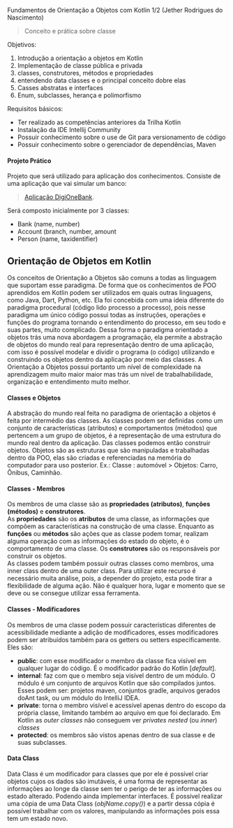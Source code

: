 Fundamentos de Orientação a Objetos com Kotlin 1/2 (Jether Rodrigues do Nascimento)

> Conceito e prática sobre classe

Objetivos:
1. Introdução a orientação a objetos em Kotlin
2. Implementação de classe pública e privada
3. classes, construtores, métodos e propriedades
4. entendendo data classes e o principal conceito dobre elas
5. Casses abstratas e interfaces
6. Enum, subclasses, herança e polimorfismo

Requisitos básicos:
- Ter realizado as competências anteriores da Trilha Kotlin
- Instalação da IDE Intellij Community
- Possuir conhecimento sobre o use de Git para versionamento de código
- Possuir conhecimento sobre o gerenciador de dependências, Maven

#### Projeto Prático
Projeto que será utilizado para aplicação dos conhecimentos. Consiste de uma aplicação que vai simular um banco:

>  [Aplicação DigiOneBank](/digitalinnovation).    

Será composto inicialmente por 3 classes:
  - Bank (name, number)
  - Account (branch, number, amount
  - Person (name, taxidentifier)

## Orientação de Objetos em Kotlin
Os conceitos de Orientação a Objetos são comuns a todas as linguagem que suportam esse paradigma. De forma que os conhecimentos de POO aprendidos em Kotlin podem ser utilizados em quais outras linguagens, como Java, Dart, Python, etc.
Ela foi concebida com uma ideia diferente do paradigma procedural (código lido processo a processo), pois nesse paradigma um único código possui todas as instruções, operações e funções do programa tornando o entendimento do processo, em seu todo e suas partes, muito complicado.
Dessa forma o paradigma orientado a objetos trás uma nova abordagem a programação, ela permite a abstração de objetos do mundo real para representação dentro de uma aplicação, com isso é possível modelar e dividir o programa (o código) utilizando e construindo os objetos dentro da aplicação por meio das classes. A Orientação a Objetos possui portanto um nível de complexidade na aprendizagem muito maior maior mas trás um nível de trabalhabilidade, organização e entendimento muito melhor.

#### Classes e Objetos
A abstração do mundo real feita no paradigma de orientação a objetos é feita por intermédio das classes. As classes podem ser definidas como um conjunto de características (atributos) e comportamentos (métodos) que pertencem a um grupo de objetos, é a representação de uma estrutura do mundo real dentro da aplicação.
Das classes podemos então construir objetos. Objetos são as estruturas que são manipuladas e trabalhadas dentro da POO, elas são criadas e referenciadas na memória do computador para uso posterior.
Ex.: Classe : automóvel > Objetos: Carro, Ônibus, Caminhão.

#### Classes - Membros
Os membros de uma classe são as **propriedades (atributos)**, **funções (métodos)** e **construtores**.   
As **propriedades** são os **atributos** de uma classe, as informações que compõem as características na construção de uma classe. Enquanto as **funções** ou **métodos** são ações que as classe podem tomar, realizam alguma operação com as informações do estado do objeto, é o comportamento de uma classe. Os **construtores** são os responsáveis por construir os objetos.  
As classes podem também possuir outras classes como membros, uma inner class dentro de uma outer class. Para utilizar este recurso é necessário muita análise, pois, a depender do projeto, esta pode tirar a flexibilidade de alguma ação. Não é qualquer hora, lugar e momento que se deve ou se consegue utilizar essa ferramenta.

#### Classes - Modificadores
Os membros de uma classe podem possuir características diferentes de acessibilidade mediante a adição de modificadores, esses modificadores podem ser atribuídos também para os getters ou setters especificamente. Eles são:
 - **public**: com esse modificador o membro da classe fica visível em qualquer lugar do código. É o modificador padrão do Kotlin [_default_].
 - **internal**: faz com que o membro seja visível dentro de um módulo. O módulo é um conjunto de arquivos Kotlin que são compilados juntos. Esses podem ser: projetos maven, conjuntos gradle, arquivos gerados doAnt task, ou um módulo do IntelliJ IDEA.
 - **private**: torna o membro visível e acessível apenas dentro do escopo da própria classe, limitando também ao arquivo em que foi declarado. Em Kotlin as _outer classes_ não conseguem ver _privates nested_ (ou _inner_) _classes_
 - **protected**: os membros são vistos apenas dentro de sua classe e de suas subclasses.
 
#### Data Class
Data Class é um modificador para classes que por ele é possível criar objetos cujos os dados são imutáveis, é uma forma de representar as informações ao longe da classe sem ter o perigo de ter as informações ou estado alterado. Podendo ainda implementar interfaces.
É possível realizar uma cópia de uma Data Class (_objName.copy()_) e a partir dessa cópia é possível trabalhar com os valores, manipulando as informações pois essa tem um estado novo.